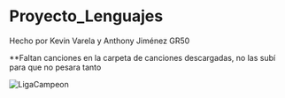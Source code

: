 # Proyecto_Lenguajes

Hecho por Kevin Varela y Anthony Jiménez GR50 

**Faltan canciones en la carpeta de canciones descargadas, no las subí para que no pesara tanto


![LigaCampeon](https://pbs.twimg.com/media/Epu45YBW4AAfaNL?format=jpg&name=medium)
